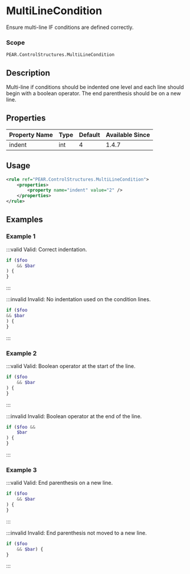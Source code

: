 # MultiLineCondition

Ensure multi-line IF conditions are defined correctly.

### Scope

`PEAR.ControlStructures.MultiLineCondition`

## Description

Multi-line if conditions should be indented one level and each line should begin with a boolean operator.  The end parenthesis should be on a new line.

## Properties

| Property Name | Type | Default | Available Since |
| ------------- | ---- | ------- | --------------- |
| indent        | int  | 4       | 1.4.7           |

## Usage

```xml
<rule ref="PEAR.ControlStructures.MultiLineCondition">
    <properties>
        <property name="indent" value="2" />
    </properties>
</rule>
```

## Examples

### Example 1

:::valid Valid: Correct indentation.
```php
if ($foo
    && $bar
) {
}
```
:::

:::invalid Invalid: No indentation used on the condition lines.
```php
if ($foo
&& $bar
) {
}
```
:::

### Example 2

:::valid Valid: Boolean operator at the start of the line.
```php
if ($foo
    && $bar
) {
}
```
:::

:::invalid Invalid: Boolean operator at the end of the line.
```php
if ($foo &&
    $bar
) {
}
```
:::

### Example 3

:::valid Valid: End parenthesis on a new line.
```php
if ($foo
    && $bar
) {
}
```
:::

:::invalid Invalid: End parenthesis not moved to a new line.
```php
if ($foo
    && $bar) {
}
```
:::